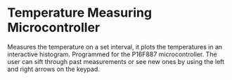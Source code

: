 # Temperature Measuring Microcontroller
Measures the temperature on a set interval, it plots the temperatures in an interactive histogram. Programmed for the P16F887 microcontroller. The user can sift through past measurements or see new ones by using the left and right arrows on the keypad.
